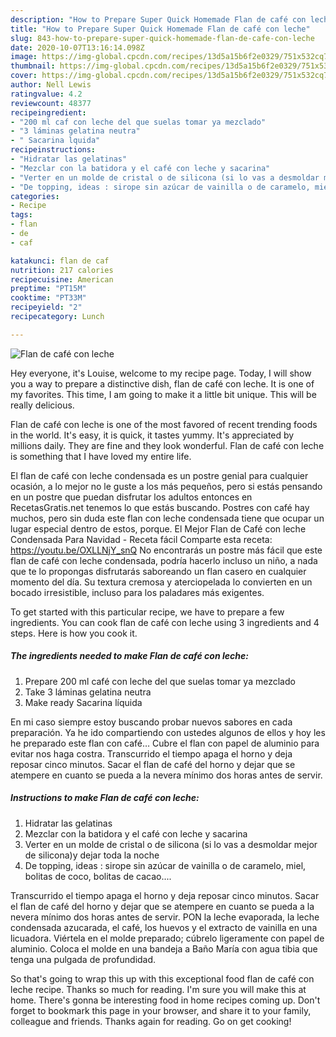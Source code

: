```yaml
---
description: "How to Prepare Super Quick Homemade Flan de café con leche"
title: "How to Prepare Super Quick Homemade Flan de café con leche"
slug: 843-how-to-prepare-super-quick-homemade-flan-de-cafe-con-leche
date: 2020-10-07T13:16:14.098Z
image: https://img-global.cpcdn.com/recipes/13d5a15b6f2e0329/751x532cq70/flan-de-cafe-con-leche-foto-principal.jpg
thumbnail: https://img-global.cpcdn.com/recipes/13d5a15b6f2e0329/751x532cq70/flan-de-cafe-con-leche-foto-principal.jpg
cover: https://img-global.cpcdn.com/recipes/13d5a15b6f2e0329/751x532cq70/flan-de-cafe-con-leche-foto-principal.jpg
author: Nell Lewis
ratingvalue: 4.2
reviewcount: 48377
recipeingredient:
- "200 ml caf con leche del que suelas tomar ya mezclado"
- "3 láminas gelatina neutra"
- " Sacarina lquida"
recipeinstructions:
- "Hidratar las gelatinas"
- "Mezclar con la batidora y el café con leche y sacarina"
- "Verter en un molde de cristal o de silicona (si lo vas a desmoldar mejor de silicona)y dejar toda la noche"
- "De topping, ideas : sirope sin azúcar de vainilla o de caramelo, miel, bolitas de coco, bolitas de cacao...."
categories:
- Recipe
tags:
- flan
- de
- caf

katakunci: flan de caf 
nutrition: 217 calories
recipecuisine: American
preptime: "PT15M"
cooktime: "PT33M"
recipeyield: "2"
recipecategory: Lunch

---
```



![Flan de café con leche](https://img-global.cpcdn.com/recipes/13d5a15b6f2e0329/751x532cq70/flan-de-cafe-con-leche-foto-principal.jpg)

Hey everyone, it's Louise, welcome to my recipe page. Today, I will show you a way to prepare a distinctive dish, flan de café con leche. It is one of my favorites. This time, I am going to make it a little bit unique. This will be really delicious.

Flan de café con leche is one of the most favored of recent trending foods in the world. It's easy, it is quick, it tastes yummy. It's appreciated by millions daily. They are fine and they look wonderful. Flan de café con leche is something that I have loved my entire life.

El flan de café con leche condensada es un postre genial para cualquier ocasión, a lo mejor no le guste a los más pequeños, pero si estás pensando en un postre que puedan disfrutar los adultos entonces en RecetasGratis.net tenemos lo que estás buscando. Postres con café hay muchos, pero sin duda este flan con leche condensada tiene que ocupar un lugar especial dentro de estos, porque. El Mejor Flan de Café con leche Condensada Para Navidad - Receta fácil Comparte esta receta: https://youtu.be/OXLLNjY_snQ No encontrarás un postre más fácil que este flan de café con leche condensada, podría hacerlo incluso un niño, a nada que te lo propongas disfrutarás saboreando un flan casero en cualquier momento del día. Su textura cremosa y aterciopelada lo convierten en un bocado irresistible, incluso para los paladares más exigentes.


To get started with this particular recipe, we have to prepare a few ingredients. You can cook flan de café con leche using 3 ingredients and 4 steps. Here is how you cook it.

<!--inarticleads1-->

##### The ingredients needed to make Flan de café con leche:

1. Prepare 200 ml café con leche del que suelas tomar ya mezclado
1. Take 3 láminas gelatina neutra
1. Make ready  Sacarina líquida


En mi caso siempre estoy buscando probar nuevos sabores en cada preparación. Ya he ido compartiendo con ustedes algunos de ellos y hoy les he preparado este flan con café… Cubre el flan con papel de aluminio para evitar nos haga costra. Transcurrido el tiempo apaga el horno y deja reposar cinco minutos. Sacar el flan de café del horno y dejar que se atempere en cuanto se pueda a la nevera mínimo dos horas antes de servir. 

<!--inarticleads2-->

##### Instructions to make Flan de café con leche:

1. Hidratar las gelatinas
1. Mezclar con la batidora y el café con leche y sacarina
1. Verter en un molde de cristal o de silicona (si lo vas a desmoldar mejor de silicona)y dejar toda la noche
1. De topping, ideas : sirope sin azúcar de vainilla o de caramelo, miel, bolitas de coco, bolitas de cacao....


Transcurrido el tiempo apaga el horno y deja reposar cinco minutos. Sacar el flan de café del horno y dejar que se atempere en cuanto se pueda a la nevera mínimo dos horas antes de servir. PON la leche evaporada, la leche condensada azucarada, el café, los huevos y el extracto de vainilla en una licuadora. Viértela en el molde preparado; cúbrelo ligeramente con papel de aluminio. Coloca el molde en una bandeja a Baño María con agua tibia que tenga una pulgada de profundidad. 

So that's going to wrap this up with this exceptional food flan de café con leche recipe. Thanks so much for reading. I'm sure you will make this at home. There's gonna be interesting food in home recipes coming up. Don't forget to bookmark this page in your browser, and share it to your family, colleague and friends. Thanks again for reading. Go on get cooking!
